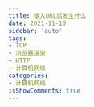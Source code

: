 ```yaml
---
title: 输入URL后发生什么
date: 2021-11-10
sidebar: 'auto'
tags:
- TCP
- 浏览器渲染
- HTTP
- 计算机网络
categories:
- 计算机网络
isShowComments: true
---
```


